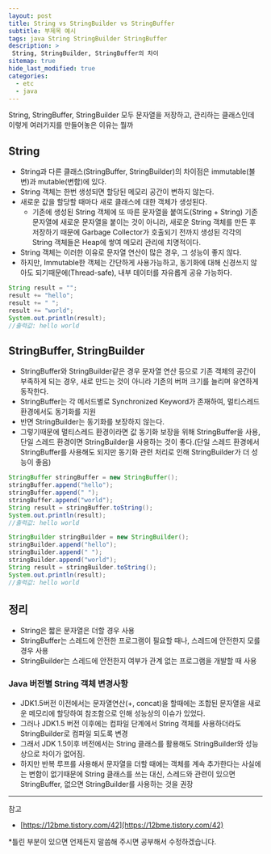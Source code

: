 ```yaml
---
layout: post
title: String vs StringBuilder vs StringBuffer
subtitle: 부제목 예시
tags: java String StringBuilder StringBuffer
description: >
 String, StringBuilder, StringBuffer의 차이
sitemap: true
hide_last_modified: true
categories:
  - etc
  - java
---
```


String, StringBuffer, StringBuilder 모두 문자열을 저장하고, 관리하는 클래스인데 이렇게 여러가지를 만들어놓은 이유는 뭘까

## String
- String과 다른 클래스(StringBuffer, StringBuilder)의 차이점은 immutable(불변)과 mutable(변함)에 있다.
- String 객체는 한번 생성되면 할당된 메모리 공간이 변하지 않는다.
- 새로운 값을 할당할 때마다 새로 클래스에 대한 객체가 생성된다.
  - 기존에 생성된 String 객체에 또 따른 문자열을 붙여도(String + String) 기존 문자열에 새로운 문자열을 붙이는 것이 아니라, 새로운 String 객체를 만든 후 저장하기 때문에 Garbage Collector가 호출되기 전까지 생성된 각각의 String 객체들은 Heap에 쌓여 메모리 관리에 치명적이다.
- String 객체는 이러한 이유로 문자열 연산이 많은 경우, 그 성능이 좋지 않다.
- 하지만, Immutable한 객체는 간단하게 사용가능하고, 동기화에 대해 신경쓰지 않아도 되기때문에(Thread-safe), 내부 데이터를 자유롭게 공유 가능하다.

```java
String result = "";
result += "hello";
result += " ";
result += "world";
System.out.println(result);
//출력값: hello world
```

## StringBuffer, StringBuilder
- StringBuffer와 StringBuilder같은 경우 문자열 연산 등으로 기존 객체의 공간이 부족하게 되는 경우, 새로 만드는 것이 아니라 기존의 버퍼 크기를 늘리며 유연하게 동작한다.
- StringBuffer는 각 메서드별로 Synchronized Keyword가 존재하여, 멀티스레드 환경에서도 동기화를 지원
- 반면 StringBuilder는 동기화를 보장하지 않는다.
- 그렇기때문에 멀티스레드 환경이라면 값 동기화 보장을 위해 StringBuffer을 사용, 단일 스레드 환경이면 StringBuilder을 사용하는 것이 좋다.(단일 스레드 환경에서 StringBuffer를 사용해도 되지만 동기화 관련 처리로 인해 StringBuilder가 더 성능이 좋음)

```java
StringBuffer stringBuffer = new StringBuffer(); 
stringBuffer.append("hello");
stringBuffer.append(" ");
stringBuffer.append("world");
String result = stringBuffer.toString();
System.out.println(result);
//출력값: hello world
```

```java
StringBuilder stringBuilder = new StringBuilder();
stringBuilder.append("hello");
stringBuilder.append(" ");
stringBuilder.append("world");
String result = stringBuilder.toString();
System.out.println(result);
//출력값: hello world
```

## 정리
- String은 짧은 문자열은 더할 경우 사용
- StringBuffer는 스레드에 안전한 프로그램이 필요할 때나, 스레드에 안전한지 모를 경우 사용
- StringBuilder는 스레드에 안전한지 여부가 관계 없는 프로그램을 개발할 때 사용

### Java 버전별 String 객체 변경사항
- JDK1.5버전 이전에서는 문자열연산(+, concat)을 할때에는 조합된 문자열을 새로운 메모리에 할당하여 참조함으로 인해 성능상의 이슈가 있었다.
- 그러나 JDK1.5 버전 이후에는 컴파일 단계에서 String 객체를 사용하더라도 StringBuilder로 컴파일 되도록 변경
- 그래서 JDK 1.5이후 버전에서는 String 클래스를 활용해도 StringBuilder와 성능상으로 차이가 없어짐.
- 하지만 반복 루프를 사용해서 문자열을 더할 때에는 객체를 계속 추가한다는 사실에는 변함이 없기때문에 String 클래스를 쓰는 대신, 스레드와 관련이 있으면 StringBuffer, 없으면 StringBuilder를 사용하는 것을 권장

---

참고
- [https://12bme.tistory.com/42](https://12bme.tistory.com/42)

*틀린 부분이 있으면 언제든지 말씀해 주시면 공부해서 수정하겠습니다.